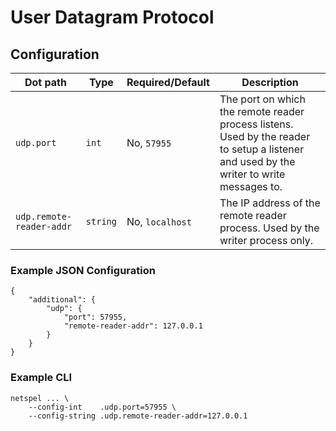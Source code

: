 # User Datagram Protocol

## Configuration

 Dot path | Type | Required/Default | Description
 ---|---|---|---
 `udp.port` | `int` | No, `57955` | The port on which the remote reader process listens. Used by the reader to setup a listener and used by the writer to write messages to.
 `udp.remote-reader-addr` | `string` | No, `localhost` | The IP address of the remote reader process. Used by the writer process only.

### Example JSON Configuration

```
{
    "additional": {
        "udp": {
            "port": 57955,
            "remote-reader-addr": 127.0.0.1
        }
    }
}
```

### Example CLI

```
netspel ... \
    --config-int    .udp.port=57955 \
    --config-string .udp.remote-reader-addr=127.0.0.1
```
